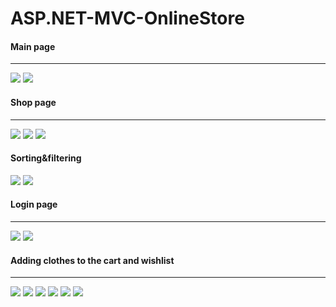 # ASP.NET-MVC-OnlineStore

#### Main page
---

![](Images/Screenshot_1.jpg)
![](Images/Screenshot_2.jpg)

#### Shop page
---
![](Images/Screenshot_3.jpg)
![](Images/Screenshot_4.jpg)
![](Images/Screenshot_5.jpg)

#### Sorting&filtering
![](Images/Screenshot_6.jpg)
![](Images/Screenshot_7.jpg)

#### Login page
---
![](Images/Screenshot_8.jpg)
![](Images/Screenshot_9.jpg)
#### Adding clothes to the cart and wishlist
---
![](Images/Screenshot_10.jpg)
![](Images/Screenshot_11.jpg)
![](Images/Screenshot_12.jpg)
![](Images/Screenshot_13.jpg)
![](Images/Screenshot_14.jpg)
![](Images/Screenshot_15.jpg)
